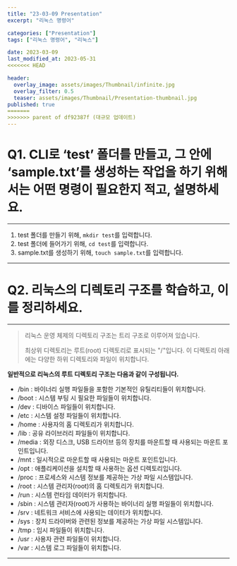 ```yaml
---
title: "23-03-09 Presentation"
excerpt: "리눅스 명령어"

categories: ["Presentation"]
tags: ["리눅스 명령어", "리눅스"]

date: 2023-03-09
last_modified_at: 2023-05-31
<<<<<<< HEAD

header:
  overlay_image: assets/images/Thumbnail/infinite.jpg
  overlay_filter: 0.5 
  teaser: assets/images/Thumbnail/Presentation-thumbnail.jpg
published: true
=======
>>>>>>> parent of df92387f (대규모 업데이트)
---
```


# Q1. CLI로 ‘test’ 폴더를 만들고, 그 안에 ‘sample.txt’를 생성하는 작업을 하기 위해서는 어떤 명령이 필요한지 적고, 설명하세요.

---

1. test 폴더를 만들기 위해, `mkdir test`를 입력합니다.
2. test 폴더에 들어가기 위해, `cd test`를 입력합니다.
3. sample.txt를 생성하기 위해, `touch sample.txt`를 입력합니다.

---

# Q2. 리눅스의 디렉토리 구조를 학습하고, 이를 정리하세요. 

---

>  리눅스 운영 체제의 디렉토리 구조는 트리 구조로 이루어져 있습니다.
>
> 최상위 디렉토리는 루트(root) 디렉토리로 표시되는 "/"입니다. 이 디렉토리 아래에는 다양한 하위 디렉토리와 파일이 위치합니다.

**일반적으로 리눅스의 루트 디렉토리 구조는 다음과 같이 구성됩니다.**

- /bin : 바이너리 실행 파일들을 포함한 기본적인 유틸리티들이 위치합니다.
- /boot : 시스템 부팅 시 필요한 파일들이 위치합니다.
- /dev : 디바이스 파일들이 위치합니다.
- /etc : 시스템 설정 파일들이 위치합니다.
- /home : 사용자의 홈 디렉토리가 위치합니다.
- /lib : 공유 라이브러리 파일들이 위치합니다.
- /media : 외장 디스크, USB 드라이브 등의 장치를 마운트할 때 사용되는 마운트 포인트입니다.
- /mnt : 일시적으로 마운트할 때 사용되는 마운트 포인트입니다.
- /opt : 애플리케이션을 설치할 때 사용하는 옵션 디렉토리입니다.
- /proc : 프로세스와 시스템 정보를 제공하는 가상 파일 시스템입니다.
- /root : 시스템 관리자(root)의 홈 디렉토리가 위치합니다.
- /run : 시스템 런타임 데이터가 위치합니다.
- /sbin : 시스템 관리자(root)가 사용하는 바이너리 실행 파일들이 위치합니다.
- /srv : 네트워크 서비스에 사용되는 데이터가 위치합니다.
- /sys : 장치 드라이버와 관련된 정보를 제공하는 가상 파일 시스템입니다.
- /tmp : 임시 파일들이 위치합니다.
- /usr : 사용자 관련 파일들이 위치합니다.
- /var : 시스템 로그 파일들이 위치합니다.



---
